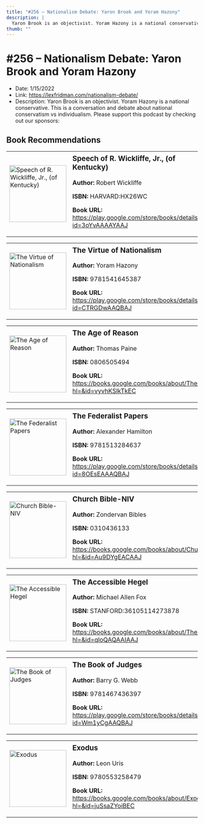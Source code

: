 ```yaml
---
title: "#256 – Nationalism Debate: Yaron Brook and Yoram Hazony"
description: |
  Yaron Brook is an objectivist. Yoram Hazony is a national conservative. This is a conversation and debate about national conservatism vs individualism. Please support this podcast by checking out our sponsors:"
thumb: ""
---
```


# #256 – Nationalism Debate: Yaron Brook and Yoram Hazony

  - Date: 1/15/2022
  - Link: https://lexfridman.com/nationalism-debate/
  - Description: Yaron Brook is an objectivist. Yoram Hazony is a national conservative. This is a conversation and debate about national conservatism vs individualism. Please support this podcast by checking out our sponsors:

## Book Recommendations

<table style="border: none;"><tr style="border: none;"><td style="border: none;"><img src="http://books.google.com/books/content?id=3oYvAAAAYAAJ&printsec=frontcover&img=1&zoom=1&edge=curl&source=gbs_api" alt="Speech of R. Wickliffe, Jr., (of Kentucky)" width="150" style="vertical-align: top;"></td><td style="border: none; vertical-align: top;"><h3 style='margin-top: 5'>Speech of R. Wickliffe, Jr., (of Kentucky)</h3><p><strong>Author:</strong> Robert Wickliffe</p><p><strong>ISBN:</strong> HARVARD:HX26WC</p><p><strong>Book URL:</strong> <a href="https://play.google.com/store/books/details?id=3oYvAAAAYAAJ">https://play.google.com/store/books/details?id=3oYvAAAAYAAJ</a></p></td></tr></table>
<table style="border: none;"><tr style="border: none;"><td style="border: none;"><img src="http://books.google.com/books/content?id=CTRGDwAAQBAJ&printsec=frontcover&img=1&zoom=1&edge=curl&source=gbs_api" alt="The Virtue of Nationalism" width="150" style="vertical-align: top;"></td><td style="border: none; vertical-align: top;"><h3 style='margin-top: 5'>The Virtue of Nationalism</h3><p><strong>Author:</strong> Yoram Hazony</p><p><strong>ISBN:</strong> 9781541645387</p><p><strong>Book URL:</strong> <a href="https://play.google.com/store/books/details?id=CTRGDwAAQBAJ">https://play.google.com/store/books/details?id=CTRGDwAAQBAJ</a></p></td></tr></table>
<table style="border: none;"><tr style="border: none;"><td style="border: none;"><img src="http://books.google.com/books/content?id=vyvhKSlkTkEC&printsec=frontcover&img=1&zoom=1&source=gbs_api" alt="The Age of Reason" width="150" style="vertical-align: top;"></td><td style="border: none; vertical-align: top;"><h3 style='margin-top: 5'>The Age of Reason</h3><p><strong>Author:</strong> Thomas Paine</p><p><strong>ISBN:</strong> 0806505494</p><p><strong>Book URL:</strong> <a href="https://books.google.com/books/about/The_Age_of_Reason.html?hl=&id=vyvhKSlkTkEC">https://books.google.com/books/about/The_Age_of_Reason.html?hl=&id=vyvhKSlkTkEC</a></p></td></tr></table>
<table style="border: none;"><tr style="border: none;"><td style="border: none;"><img src="http://books.google.com/books/content?id=8OEsEAAAQBAJ&printsec=frontcover&img=1&zoom=1&edge=curl&source=gbs_api" alt="The Federalist Papers" width="150" style="vertical-align: top;"></td><td style="border: none; vertical-align: top;"><h3 style='margin-top: 5'>The Federalist Papers</h3><p><strong>Author:</strong> Alexander Hamilton</p><p><strong>ISBN:</strong> 9781513284637</p><p><strong>Book URL:</strong> <a href="https://play.google.com/store/books/details?id=8OEsEAAAQBAJ">https://play.google.com/store/books/details?id=8OEsEAAAQBAJ</a></p></td></tr></table>
<table style="border: none;"><tr style="border: none;"><td style="border: none;"><img src="http://books.google.com/books/content?id=Au9DYgEACAAJ&printsec=frontcover&img=1&zoom=1&source=gbs_api" alt="Church Bible-NIV" width="150" style="vertical-align: top;"></td><td style="border: none; vertical-align: top;"><h3 style='margin-top: 5'>Church Bible-NIV</h3><p><strong>Author:</strong> Zondervan Bibles</p><p><strong>ISBN:</strong> 0310436133</p><p><strong>Book URL:</strong> <a href="https://books.google.com/books/about/Church_Bible_NIV.html?hl=&id=Au9DYgEACAAJ">https://books.google.com/books/about/Church_Bible_NIV.html?hl=&id=Au9DYgEACAAJ</a></p></td></tr></table>
<table style="border: none;"><tr style="border: none;"><td style="border: none;"><img src="http://books.google.com/books/content?id=qloQAQAAIAAJ&printsec=frontcover&img=1&zoom=1&source=gbs_api" alt="The Accessible Hegel" width="150" style="vertical-align: top;"></td><td style="border: none; vertical-align: top;"><h3 style='margin-top: 5'>The Accessible Hegel</h3><p><strong>Author:</strong> Michael Allen Fox</p><p><strong>ISBN:</strong> STANFORD:36105114273878</p><p><strong>Book URL:</strong> <a href="https://books.google.com/books/about/The_Accessible_Hegel.html?hl=&id=qloQAQAAIAAJ">https://books.google.com/books/about/The_Accessible_Hegel.html?hl=&id=qloQAQAAIAAJ</a></p></td></tr></table>
<table style="border: none;"><tr style="border: none;"><td style="border: none;"><img src="http://books.google.com/books/content?id=Wm1yCgAAQBAJ&printsec=frontcover&img=1&zoom=1&edge=curl&source=gbs_api" alt="The Book of Judges" width="150" style="vertical-align: top;"></td><td style="border: none; vertical-align: top;"><h3 style='margin-top: 5'>The Book of Judges</h3><p><strong>Author:</strong> Barry G. Webb</p><p><strong>ISBN:</strong> 9781467436397</p><p><strong>Book URL:</strong> <a href="https://play.google.com/store/books/details?id=Wm1yCgAAQBAJ">https://play.google.com/store/books/details?id=Wm1yCgAAQBAJ</a></p></td></tr></table>
<table style="border: none;"><tr style="border: none;"><td style="border: none;"><img src="http://books.google.com/books/content?id=juSsaZYoiBEC&printsec=frontcover&img=1&zoom=1&edge=curl&source=gbs_api" alt="Exodus" width="150" style="vertical-align: top;"></td><td style="border: none; vertical-align: top;"><h3 style='margin-top: 5'>Exodus</h3><p><strong>Author:</strong> Leon Uris</p><p><strong>ISBN:</strong> 9780553258479</p><p><strong>Book URL:</strong> <a href="https://books.google.com/books/about/Exodus.html?hl=&id=juSsaZYoiBEC">https://books.google.com/books/about/Exodus.html?hl=&id=juSsaZYoiBEC</a></p></td></tr></table>
